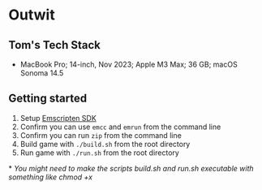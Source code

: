 # Outwit

## Tom's Tech Stack
* MacBook Pro; 14-inch, Nov 2023; Apple M3 Max; 36 GB; macOS Sonoma 14.5

## Getting started
1. Setup [Emscripten SDK](https://emscripten.org/docs/getting_started/downloads.html)
2. Confirm you can use ```emcc``` and ```emrun``` from the command line
3. Confirm you can run ```zip``` from the command line
4. Build game with ```./build.sh``` from the root directory
5. Run game with ```./run.sh``` from the root directory

\* *You might need to make the scripts build.sh and run.sh executable with something like chmod +x*
